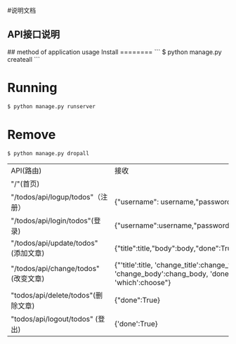 #说明文档

## API接口说明
<table>
	<tr>
		<td>API(路由)</td>
		<td>接收</td>
		<td>返回</td>
	</tr>
	<tr>
		<td>"/"(首页)</td>
		<td></td>
		<td>show.html</td>
	<tr>
		<td>"/todos/api/logup/todos"（注册）</td>
		<td>{"username": username,"password":password}</td>
		<td>{'logup':fs} (fs = {"done":bool,"message":message})
	</tr>
	<tr>
		<td>"/todos/api/login/todos"(登录)</td>
		<td>{"username":username,"password":"password"}</td>
		<td>{'Todo':ps} (ps={"done":True,"message":message,"title":title,"body":body})
	</tr>
	<tr>
		<td>"/todos/api/update/todos"(添加文章)</td>
		<td>{"title":title,"body":body,"done":True}</td>
		<td>{'update':results} (results={'done':bool})</td>
	<tr>
		<td>"/todos/api/change/todos"(改变文章)</td>
		<td>{"'title':title,
            'change_title':change_title,
            'change_body':chang_body,
            'done':True,
            'which':choose"}</td>
		<td>{'change':results} (results={'done':bool})</td>
	<tr>
		<td>"todos/api/delete/todos"(删除文章)</td>
		<td>{"done":True}</td>
		<td>{'delete':results} {results = {'done':bool}}</td>
	<tr>
		<td>"todos/api/logout/todos" (登出)</td>
		<td>{'done':True}</td></td>
		<td>{'logout':result} {result = {'done':bool}}</td>
		</tr>
## method of application usage
Install
========
```
$ python manage.py createall
```

Running
========
```bash
$ python manage.py runserver
```
Remove
========
```bash
$ python manage.py dropall
```
